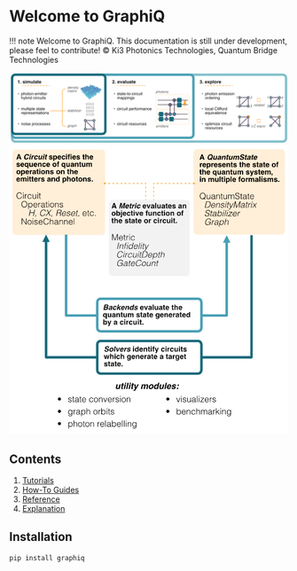 # Welcome to GraphiQ
!!! note
    Welcome to GraphiQ. 
    This documentation is still under development, please feel to contribute! 
    © Ki3 Photonics Technologies, Quantum Bridge Technologies

[//]: # (![QBT Logo]&#40;img/qbt-logo.jpg&#41;)
[//]: # (![Ki3 Logo]&#40;img/ki3-logo.png&#41;)
![GraphiQ framework](img/fig1.png)
![GraphiQ components](img/fig2.png)

## Contents
1. [Tutorials](tutorials.md)
2. [How-To Guides](how-to-guides.md)
3. [Reference](reference.md)
4. [Explanation](explanation.md)


## Installation
```
pip install graphiq 
```
    
## 


